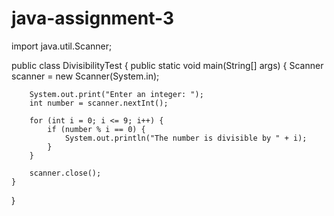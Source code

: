 # java-assignment-3
import java.util.Scanner;

public class DivisibilityTest {
    public static void main(String[] args) {
        Scanner scanner = new Scanner(System.in);

        System.out.print("Enter an integer: ");
        int number = scanner.nextInt();

        for (int i = 0; i <= 9; i++) {
            if (number % i == 0) {
                System.out.println("The number is divisible by " + i);
            }
        }

        scanner.close();
    }
}
